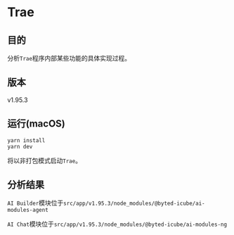 # Trae

## 目的

分析`Trae`程序内部某些功能的具体实现过程。

## 版本

v1.95.3

## 运行(macOS)

```shell
yarn install
yarn dev
```
将以非打包模式启动`Trae`。

## 分析结果

`AI Builder`模块位于`src/app/v1.95.3/node_modules/@byted-icube/ai-modules-agent`

`AI Chat`模块位于`src/app/v1.95.3/node_modules/@byted-icube/ai-modules-ng`
